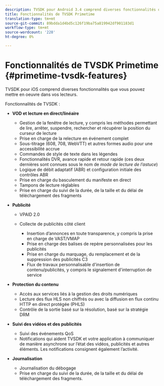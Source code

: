 ```yaml
---
description: TVSDK pour Android 3.4 comprend diverses fonctionnalités que vous pouvez mettre en oeuvre dans vos lecteurs.
title: Fonctionnalités de TVSDK Primetime
translation-type: tm+mt
source-git-commit: 89bdda1d4bd5c126f19ba75a819942df901183d1
workflow-type: tm+mt
source-wordcount: '228'
ht-degree: 0%

---
```



# Fonctionnalités de TVSDK Primetime {#primetime-tvsdk-features}

TVSDK pour iOS comprend diverses fonctionnalités que vous pouvez mettre en oeuvre dans vos lecteurs.

Fonctionnalités de TVSDK :

* **VOD et lecture en direct/linéaire**

   * Gestion de la fenêtre de lecture, y compris les méthodes permettant de lire, arrêter, suspendre, rechercher et récupérer la position du curseur de lecture
   * Prise en charge de la relecture en événement complet
   * Sous-titrage (608, 708, WebVTT) et autres formes audio pour une accessibilité accrue
   * Commandes de style de texte dans les légendes
   * Fonctionnalités DVR, avance rapide et retour rapide (ces deux dernières sont connues sous le nom de *mode de lecture de l’astuce*)
   * Logique de débit adaptatif (ABR) et configuration initiale des contrôles ABR
   * Prise en charge du basculement du manifeste en direct
   * Tampons de lecture réglables
   * Prise en charge du suivi de la durée, de la taille et du délai de téléchargement des fragments

* **Publicité**

   * VPAID 2.0
   * Collecte de publicités côté client

      * Insertion d’annonces en toute transparence, y compris la prise en charge de VAST/VMAP
      * Prise en charge des balises de repère personnalisées pour les publicités
      * Prise en charge du marquage, du remplacement et de la suppression des publicités C3
      * Flux de travaux personnalisable d&#39;insertion de contenu/publicités, y compris le signalement d&#39;interruption de service

* **Protection du contenu**

   * Accès aux services liés à la gestion des droits numériques
   * Lecture des flux HLS non chiffrés ou avec la diffusion en flux continu HTTP en direct protégée (PHLS)
   * Contrôle de la sortie basé sur la résolution, basé sur la stratégie DRM

* **Suivi des vidéos et des publicités**

   * Suivi des événements QoS
   * Notifications qui aident TVSDK et votre application à communiquer de manière asynchrone sur l’état des vidéos, publicités et autres éléments. Les notifications consignent également l’activité.

* **Journalisation**

   * Journalisation du débogage
   * Prise en charge du suivi de la durée, de la taille et du délai de téléchargement des fragments.